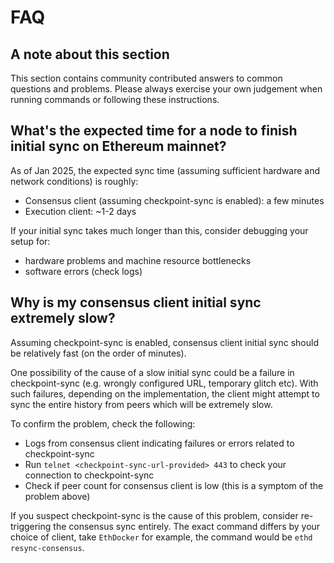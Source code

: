 # FAQ

## A note about this section
This section contains community contributed answers to common questions and problems. Please always exercise your own judgement when running commands or following these instructions.

## What's the expected time for a node to finish initial sync on Ethereum mainnet?
As of Jan 2025, the expected sync time (assuming sufficient hardware and network conditions) is roughly:
- Consensus client (assuming checkpoint-sync is enabled): a few minutes
- Execution client: ~1-2 days

If your initial sync takes much longer than this, consider debugging your setup for:
- hardware problems and machine resource bottlenecks
- software errors (check logs)

## Why is my consensus client initial sync extremely slow?
Assuming checkpoint-sync is enabled, consensus client initial sync should be relatively fast (on the order of minutes).

One possibility of the cause of a slow initial sync could be a failure in checkpoint-sync (e.g. wrongly configured URL, temporary glitch etc). With such failures, depending on the implementation, the client might attempt to sync the entire history from peers which will be extremely slow.

To confirm the problem, check the following:
- Logs from consensus client indicating failures or errors related to checkpoint-sync
- Run `telnet <checkpoint-sync-url-provided> 443` to check your connection to checkpoint-sync
- Check if peer count for consensus client is low (this is a symptom of the problem above)

If you suspect checkpoint-sync is the cause of this problem, consider re-triggering the consensus sync entirely. The exact command differs by your choice of client, take `EthDocker` for example, the command would be `ethd resync-consensus`.

